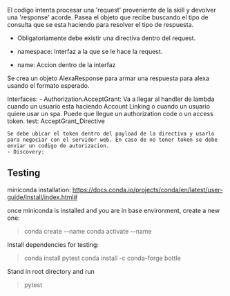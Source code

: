 El codigo intenta procesar una 'request' proveniente de la skill y devolver una 'response' acorde. Pasea el objeto que recibe buscando el tipo de consulta que se esta haciendo para resolver el tipo de respuesta. 

- Obligatoriamente debe existir una directiva dentro del request. 

- namespace: Interfaz a la que se le hace la request. 
- name: Accion dentro de la interfaz

Se crea un objeto AlexaResponse para armar una respuesta para alexa usando el formato esperado. 

Interfaces: 
    - Authorization.AcceptGrant: Va a llegar al handler de lambda cuando un usuario esta haciendo Account Linking o cuando un usuario quiere usar un spa. Puede que llegue un authorization code o un access token. test: AcceptGrant_Directive
    
    Se debe ubicar el token dentro del payload de la directiva y usarlo para negociar con el servidor web. En caso de no tener token se debe enviar un codigo de autorizacion. 
    - Discovery:


## Testing

miniconda installation:
https://docs.conda.io/projects/conda/en/latest/user-guide/install/index.html#

once miniconda is installed and you are in base environment, create a new one:
> conda create --name <env>
> conda activate --name <env>

Install dependencies for testing:
> conda install pytest
> conda install -c conda-forge bottle

Stand in root directory and run
> pytest
